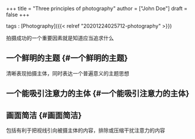 +++
title = "Three principles of photography"
author = ["John Doe"]
draft = false
+++

tags
: [Photography]({{< relref "20201224025712-photography" >}})

拍摄成功的一个重要因素就是知道应当追求什么


## 一个鲜明的主题 {#一个鲜明的主题}

清晰表现拍摄主体，同时表达一个普遍意义的主题思想


## 一个能吸引注意力的主体 {#一个能吸引注意力的主体}


## 画面简洁 {#画面简洁}

包括有利于把视线引向被摄主体的内容，排除或压缩干扰注意力的内容

